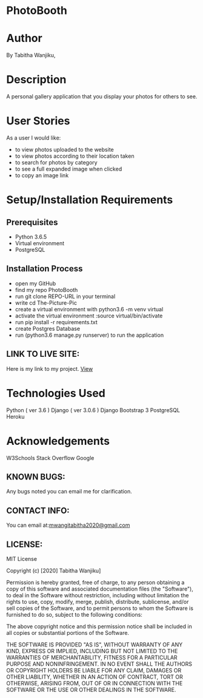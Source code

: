 # PhotoBooth

# Author
By Tabitha Wanjiku,

# Description
A personal gallery application that you display your photos for others to see.

# User Stories
As a user I would like:

* to view photos uploaded to the website
* to view photos according to their location taken
* to search for photos by category
* to see a full expanded image when clicked
* to copy an image link

# Setup/Installation Requirements
## Prerequisites
* Python 3.6.5
* Virtual environment
* PostgreSQL

## Installation Process
* open my GitHub
* find my repo PhotoBooth
* run git clone REPO-URL in your terminal
* write cd The-Picture-Pic
* create a virtual environment with python3.6 -m venv virtual
* activate the virtual environment :source virtual/bin/activate
* run pip install -r requirements.txt
* create Postgres Database
* run (python3.6 manage.py runserver) to run the application

## LINK TO LIVE SITE:
Here is my link to my project.
<a href="https://tw8130.github.io/GIT-HUB/">View</a>

# Technologies Used
Python ( ver 3.6 )
Django ( ver 3.0.6 )
Django Bootstrap 3
PostgreSQL
Heroku

# Acknowledgements
W3Schools
Stack Overflow
Google

## KNOWN BUGS:
Any bugs noted you can email me for clarification.


## CONTACT INFO:
You can email at:mwangitabitha2020@gmail.com

## LICENSE:
MIT License

Copyright (c) [2020] Tabitha Wanjiku]

Permission is hereby granted, free of charge, to any person obtaining a copy of this software and associated documentation files (the "Software"), to deal in the Software without restriction, including without limitation the rights to use, copy, modify, merge, publish, distribute, sublicense, and/or sell copies of the Software, and to permit persons to whom the Software is furnished to do so, subject to the following conditions:

The above copyright notice and this permission notice shall be included in all copies or substantial portions of the Software.

THE SOFTWARE IS PROVIDED "AS IS", WITHOUT WARRANTY OF ANY KIND, EXPRESS OR IMPLIED, INCLUDING BUT NOT LIMITED TO THE WARRANTIES OF MERCHANTABILITY, FITNESS FOR A PARTICULAR PURPOSE AND NONINFRINGEMENT. IN NO EVENT SHALL THE AUTHORS OR COPYRIGHT HOLDERS BE LIABLE FOR ANY CLAIM, DAMAGES OR OTHER LIABILITY, WHETHER IN AN ACTION OF CONTRACT, TORT OR OTHERWISE, ARISING FROM, OUT OF OR IN CONNECTION WITH THE SOFTWARE OR THE USE OR OTHER DEALINGS IN THE SOFTWARE.